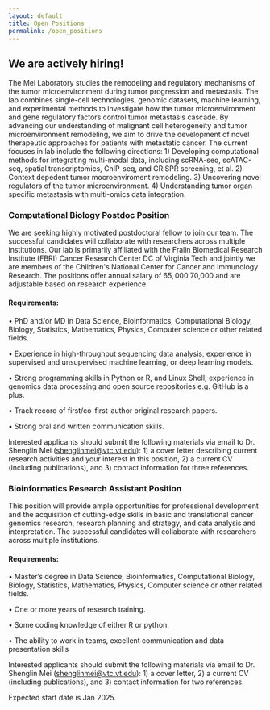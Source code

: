 ```yaml
---
layout: default
title: Open Positions
permalink: /open_positions
---
```


## We are actively hiring!
The Mei Laboratory studies the remodeling and regulatory mechanisms of the tumor microenvironment during tumor progression and  metastasis. The lab combines single-cell technologies, genomic datasets, machine learning, and experimental methods to investigate how the tumor microenvironment and gene regulatory factors control tumor metastasis cascade.  By advancing our understanding of malignant cell heterogeneity and tumor microenvironment remodeling, we aim to drive the development of novel therapeutic approaches for patients with metastatic cancer. The current focuses in lab include the following directions: 1) Developing computational methods for integrating multi-modal data, including scRNA-seq, scATAC-seq, spatial transcriptomics, ChIP-seq, and CRISPR screening, et al. 2) Context depedent tumor mocroenviroment remodeling. 3) Uncovering novel regulators of the tumor microenvironment. 4) Understanding tumor organ specific metastasis with multi-omics data integration.


### Computational Biology Postdoc Position

We are seeking highly motivated postdoctoral fellow to join our team. The successful candidates will collaborate with researchers across multiple institutions. Our lab is primarily affiliated with the Fralin Biomedical Research Institute (FBRI) Cancer Research Center DC of Virginia Tech and jointly we are members of the Children's National Center for Cancer and Immunology Research. The positions offer annual salary of $65,000~$70,000 and are adjustable based on research experience.

#### Requirements:
•	PhD and/or MD in Data Science, Bioinformatics, Computational Biology, Biology, Statistics, Mathematics, Physics, Computer science or other related fields. 

•	Experience in high-throughput sequencing data analysis, experience in supervised and unsupervised machine learning, or deep learning models.

•	Strong programming skills in Python or R, and Linux Shell; experience in genomics data processing and open source repositories e.g. GitHub is a plus.

•	Track record of first/co-first-author original research papers.

•	Strong oral and written communication skills.

Interested applicants should submit the following materials via email to Dr. Shenglin Mei (shenglinmei@vtc.vt.edu): 1) a cover letter describing current research activities and your interest in this position, 2) a current CV (including publications), and 3) contact information for three references. 


### Bioinformatics Research Assistant Position

This position will provide ample opportunities for professional development and the acquisition of cutting-edge skills in basic and translational cancer genomics research, research planning and strategy, and data analysis and interpretation. The successful candidates will collaborate with researchers across multiple institutions.

#### Requirements:
• Master’s degree in Data Science, Bioinformatics, Computational Biology, Biology, Statistics, Mathematics, Physics, Computer science or other related fields.

• One or more years of research training.

• Some coding knowledge of either R or python.

• The ability to work in teams, excellent communication and data presentation skills 

Interested applicants should submit the following materials via email to Dr. Shenglin Mei (shenglinmei@vtc.vt.edu): 1) a cover letter,  2) a current CV (including publications), and 3) contact information for two references.

Expected start date is Jan 2025.


